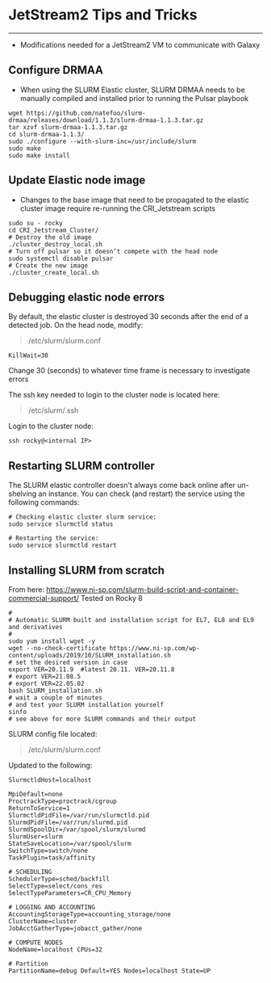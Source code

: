 # JetStream2 Tips and Tricks
---
- Modifications needed for a JetStream2 VM to communicate with Galaxy

## Configure DRMAA
- When using the SLURM Elastic cluster, SLURM DRMAA needs to be manually compiled and installed prior to running the Pulsar playbook

```
wget https://github.com/natefoo/slurm-drmaa/releases/download/1.1.3/slurm-drmaa-1.1.3.tar.gz
tar xzvf slurm-drmaa-1.1.3.tar.gz
cd slurm-drmaa-1.1.3/
sudo ./configure --with-slurm-inc=/usr/include/slurm
sudo make
sudo make install
```

## Update Elastic node image
- Changes to the base image that need to be propagated to the elastic cluster image require re-running the CRI_Jetstream scripts

```
sudo su - rocky
cd CRI_Jetstream_Cluster/
# Destroy the old image
./cluster_destroy_local.sh
# Turn off pulsar so it doesn’t compete with the head node
sudo systemctl disable pulsar
# Create the new image
./cluster_create_local.sh
```

## Debugging elastic node errors

By default, the elastic cluster is destroyed 30 seconds after the end of a detected job. On the head node, modify:
> /etc/slurm/slurm.conf

```
KillWait=30
```

Change 30 (seconds) to whatever time frame is necessary to investigate errors

The ssh key needed to login to the cluster node is located here:
> /etc/slurm/.ssh

Login to the cluster node:
```
ssh rocky@<internal IP>
```

## Restarting SLURM controller
The SLURM elastic controller doesn't always come back online after un-shelving an instance. You can check (and restart) the service using the following commands:

```
# Checking elastic cluster slurm service:
sudo service slurmctld status
```
```
# Restarting the service:
sudo service slurmctld restart
```

## Installing SLURM from scratch
From here: https://www.ni-sp.com/slurm-build-script-and-container-commercial-support/
Tested on Rocky 8

```
#
# Automatic SLURM built and installation script for EL7, EL8 and EL9 and derivatives
#
sudo yum install wget -y
wget --no-check-certificate https://www.ni-sp.com/wp-content/uploads/2019/10/SLURM_installation.sh
# set the desired version in case
export VER=20.11.9  #latest 20.11. VER=20.11.8
# export VER=21.08.5
# export VER=22.05.02  
bash SLURM_installation.sh
# wait a couple of minutes
# and test your SLURM installation yourself
sinfo
# see above for more SLURM commands and their output
```

SLURM config file located:
> /etc/slurm/slurm.conf

Updated to the following:
```
SlurmctldHost=localhost

MpiDefault=none
ProctrackType=proctrack/cgroup
ReturnToService=1
SlurmctldPidFile=/var/run/slurmctld.pid
SlurmdPidFile=/var/run/slurmd.pid
SlurmdSpoolDir=/var/spool/slurm/slurmd
SlurmUser=slurm
StateSaveLocation=/var/spool/slurm
SwitchType=switch/none
TaskPlugin=task/affinity

# SCHEDULING
SchedulerType=sched/backfill
SelectType=select/cons_res
SelectTypeParameters=CR_CPU_Memory

# LOGGING AND ACCOUNTING
AccountingStorageType=accounting_storage/none
ClusterName=cluster
JobAcctGatherType=jobacct_gather/none

# COMPUTE NODES
NodeName=localhost CPUs=32

# Partition
PartitionName=debug Default=YES Nodes=localhost State=UP
```
